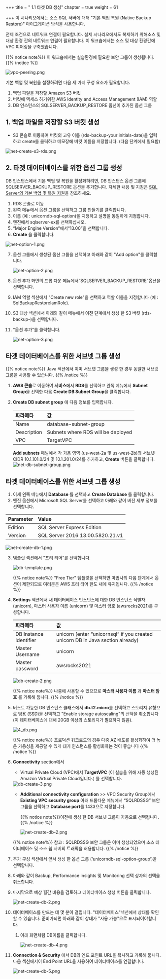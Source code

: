 +++
title = " 1.1 타겟 DB 생성"
chapter = true
weight = 61

+++
이 시나리오에서는 소스 SQL 서버에 대해 "기본 백업 복원 (Native Backup Restore)" 마이그레이션 방식을 사용합니다.

전제 조건으로  네트워크 연결이 필요합니다. 실제 시나리오에서도 복제하기 위해소스 및 대상 환경 간의  네트워크 연결이 필요합니다.  이 워크숍에서는 소스 및 대상 환경간에 VPC 피어링을 구축했습니다.

{{% notice note%}}
이 워크숍에서는 실습환경에 필요한 보안 그룹이 생성됩니다.
{{% /notice %}}

<img src="/images/c/vpc-peering.png" alt="vpc-peering.png" style="zoom:100%;" />

기본 백업 및 복원을 설정하려면 다음 세 가지 구성 요소가 필요합니다.

1. 백업 파일을 저장할 Amazon S3 버킷
2. 버킷에 액세스 하기위한 AWS Identity and Access Management (IAM) 역할
3. DB 인스턴스의 SQLSERVER_BACKUP_RESTORE 옵션이 추가된 옵션 그룹 

## 1. 백업 파일을 저장할 S3 버킷 생성

- S3 콘솔로 이동하여 버킷의 고유 이름 (rds-backup-your initials-date)을 입력하고 create를 클릭하고 메모장에 버킷 이름을 저장합니다. (다음 단계에서 필요함)

<img src="/images/c/net-create-s3-rds.png" alt="net-create-s3-rds.png" style="zoom:100%;" />

## 2. 타겟 데이터베이스를 위한 옵션 그룹 생성

DB 인스턴스에서 기본 백업 및 복원을 활성화하려면, DB 인스턴스 옵션 그룹에 SQLSERVER_BACKUP_RESTORE 옵션을 추가합니다. 자세한 내용 및 지침은 [SQL Server의 기본 백업 및 복원 지원](https://docs.aws.amazon.com/AmazonRDS/latest/UserGuide/Appendix.SQLServer.Options.BackupRestore.html)을 참조하세요.

1. RDS 콘솔로 이동
2. 왼쪽 메뉴에서 옵션 그룹을 선택하고 그룹 만들기를 클릭합니다.
3. 이름 (예 : unicorndb-sql-option)을 지정하고 설명을 동일하게 지정합니다.
4. 엔진에서 sqlserver-ex를 선택하십시오.
5. “Major Engine Version”에서“13.00”을 선택합니다.
6. **Create** 을 클릭합니다.

<img src="/images/c/net-option-1.png" alt="net-option-1.png" style="zoom:100%;" />

7. 옵션 그룹에서 생성된 옵션 그룹을 선택하고 아래와 같이 "Add option"를 클릭합니다.

   <img src="/images/c/net-option-2.png" alt="net-option-2.png" style="zoom:100%;" />

8. 옵션 추가 화면의 드롭 다운 메뉴에서“SQLSERVER_BACKUP_RESTORE”옵션을 선택합니다.

9. IAM 역할 섹션에서 "Create new role"을 선택하고 역할 이름을 지정합니다 (예 : SqlBackupRestoreIamRole).

10. S3 대상 섹션에서 아래와 같이 메뉴에서 이전 단계에서 생성 한 S3 버킷 (rds-backup–)을 선택합니다.

11. "옵션 추가"를 클릭합니다.

    <img src="/images/c/net-option-3.png" alt="net-option-3.png" style="zoom:100%;" />

## 타겟  데이터베이스를 위한 서브넷 그룹 생성

{{% notice note%}}
Java 섹션에서 이미 서브넷 그룹을 생성 한 경우 동일한 서브넷 그룹을 사용할 수 있습니다.
{{% /notice %}}

1. **AWS 콘솔**로 이동하여 **서비스**에서 **RDS**를 선택하고 왼쪽 메뉴에서 **Subnet Group**을 선택한 다음 **Create DB Subnet Group**을 클릭합니다.

2. **Create DB subnet group** 에 다음 정보를 입력합니다. 

   | 파라메타    | 값                                 |
   | :---------- | :--------------------------------- |
   | Name        | database-subnet-group              |
   | Description | Subnets where RDS will be deployed |
   | VPC         | TargetVPC                          |

   **Add subnets** 패널에서 각 가용 영역 (us-west-2a 및 us-west-2b)의 서브넷 CIDR 10.1.101.0/24 및 10.1.201.0/24를 추가하고, **Create** 버튼을 클릭합니다. 
   <img src="/images/c/net-db-subnet-group.png" alt="net-db-subnet-group.png" style="zoom:100%;" />

## 타겟  데이터베이스를 위한 서브넷 그룹 생성

1. 이제 왼쪽 메뉴에서 **Database** 를 선택하고 **Create Database** 를 클릭합니다.
2. 엔진 옵션에서 Microsoft SQL Server를 선택하고 아래와 같이 버전 세부 정보를 선택합니다.

| Parameter | Value                            |
| :-------- | :------------------------------- |
| Edition   | SQL Server Express Edition       |
| Version   | SQL Server 2016 13.00.5820.21.v1 |

<img src="/images/c/net-create-db-1.png" alt="net-create-db-1.png" style="zoom:100%;" />

3. 템플릿 섹션에서 "프리 티어"를 선택합니다.

   <img src="/images/c/db-template.png" alt="db-template.png" style="zoom:100%;" />

   {{% notice note%}}
   "Free Tier" 템플릿을 선택하면 마법사의 다음 단계에서 옵션이 제한되므로 여러분은 AWS 프리 티어 한도 내에 유지됩니다.
   {{% /notice %}}

4. **Settings** 섹션에서 새 데이터베이스 인스턴스에 대한 DB 인스턴스 식별자 (unicorn), 마스터 사용자 이름 (unicorn) 및 마스터 암호 (awsrocks2021)를 구성합니다.

   | 파라메타               | 값                                                           |
   | :--------------------- | :----------------------------------------------------------- |
   | DB Instance Identifier | unicorn (enter “unicornsql” if you created unicorn DB in Java section already) |
   | Master Username        | unicorn                                                      |
   | Master password        | awsrocks2021                                                 |

   <img src="/images/c/db-create-2.png" alt="db-create-2.png" style="zoom:100%;" />

   {{% notice note%}}
   나중에 사용할 수 있으므로 **마스터 사용자 이름** 과 **마스터 암호** 를 기록해 둡니다.
   {{% /notice %}}

5. 버스트 가능한 DB 인스턴스 클래스에서 **db.t2.micro**를 선택하고 스토리지 유형으로 범용 (SSD)을 선택하고 "Enable storage autoscaling"의 선택을 취소합니다 (이 데이터베이스에 대해 20GB 이상의 스토리지가 필요하지 않음).

   <img src="/images/c/4_db.png" alt="4_db.png" style="zoom:100%;" />

   {{% notice note%}}
   프로덕션 워크로드의 경우 다중 AZ 배포를 활성화하여 더 높은 가용성을 제공할 수 있게 대기 인스턴스를 활성화하는 것이 좋습니다
   {{% /notice %}}

6. **Connectivity** section에서

   - Virtual Private Cloud (VPC)에서  **TargetVPC** (이 실습을 위해 자동 생성된 Amazon Virtual Private Cloud입니다.) 를 선택합니다.

   <img src="/images/c/db-create-3.png" alt="db-create-3.png" style="zoom:100%;" />

   * **Additional connectivity configuration** >>  VPC Security Group에서 **Existing VPC security group** 아래 드롭다운 메뉴에서 “SQLRDSSG” 보안 그룹을 선택하고  **Database port**를 1433으로 지정합니다.

     {{% notice note%}}이전에 생성 한 DB 서브넷 그룹이 자동으로 선택됩니다.{{% /notice %}}

     <img src="/images/c/net-create-db-2.png" alt="net-create-db-2.png" style="zoom:100%;" />

   {{% notice note%}}
   참고 : SQLRDSSG 보안 그룹은 이미 생성되었으며 소스 데이터베이스 및 소스 웹 서버의 트래픽을 허용합니다.
   {{% /notice %}}

7. 추가 구성 섹션에서 앞서 생성 한 옵션 그룹 (‘unicorndb-sql-option-group’)을 선택합니다.

8. 아래와 같이 Backup, Performance insights 및 Monitoring  선택 상자의 선택을 취소합니다.

9. 마지막으로 예상 월간 비용을 검토하고 데이터베이스 생성 버튼을 클릭합니다.

   <img src="/images/c/8_2_db.png" alt="net-create-db-2.png" style="zoom:100%;" />

10. 데이터베이스를 만드는 데 몇 분이 걸립니다. "데이터베이스"섹션에서 상태를 확인할 수 있습니다. 준비가되면 아래와 같이 상태가 "사용 가능"으로 표시되어야합니다.

    1. 아래 화면처럼  DB이름을 클릭합니다.

       <img src="/images/c/net-create-db-4.png" alt="net-create-db-4.png" style="zoom:100%;" />

11. **Connection & Security** 에서 DB의 엔드 포인트 URL을 복사하고 기록해 둡니다. 다음 섹션에서이 End Point URL을 사용하여 데이터베이스를 연결합니다.

    <img src="/images/c/net-create-db-5.png" alt="net-create-db-5.png" style="zoom:100%;" />

